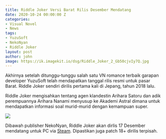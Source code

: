 ```yaml
---
title: Riddle Joker Versi Barat Rilis Desember Mendatang
date: 2020-10-24 00:00:00 Z
categories:
- Visual Novel
- News
tags:
- YuzuSoft
- NekoNyan
- Riddle Joker
layout: post
author: john
image: https://ik.imagekit.io/dsg/Riddle_Joker_2_Gb50cjvIy7Q.jpg
---
```


Akhirnya setelah ditunggu-tunggu salah satu VN romance terbaik garapan developer YuzuSoft telah mendapatkan tanggal rilis resmi untuk pasar Barat. Riddle Joker sendiri dirilis pertama kali di Jepang, tahun 2018 lalu.

Riddle Joker mengisahkan tentang agen klandestin Arihara Satoru dan adik perempuannya Arihara Nanami menyusup ke Akademi Astral dimana untuk mendapatkan informasi soal murid-murid dengan kemampuan super.

![](https://ik.imagekit.io/dsg/Riddle_Joker_SS_Jfnw4blhWqt.jpg)

Dibawah publisher NekoNyan, Riddle Joker akan dirlis 17 Desember mendatang untuk PC via [Steam](https://store.steampowered.com/app/1277930/Riddle_Joker/). Dipastikan juga patch 18+ dirilis terpisah.